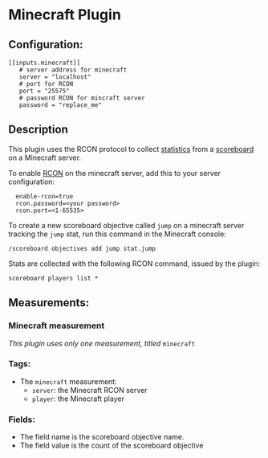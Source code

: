 #  Minecraft Plugin

## Configuration:
```
[[inputs.minecraft]]
   # server address for minecraft
   server = "localhost"
   # port for RCON
   port = "25575"
   # password RCON for mincraft server
   password = "replace_me"
```

## Description

This plugin uses the RCON protocol to collect [statistics](http://minecraft.gamepedia.com/Statistics) from a [scoreboard](http://minecraft.gamepedia.com/Scoreboard) on a
Minecraft server.

To enable [RCON](http://wiki.vg/RCON) on the minecraft server, add this to your server configuration:

```
  enable-rcon=true
  rcon.password=<your password>
  rcon.port=<1-65535>
```

To create a new scoreboard objective called `jump` on a minecraft server tracking the `jump` stat, run this command
in the Minecraft console:

`/scoreboard objectives add jump stat.jump`

Stats are collected with the following RCON command, issued by the plugin:

`scoreboard players list *`

## Measurements:
### Minecraft measurement

*This plugin uses only one measurement, titled* `minecraft`


### Tags:

- The `minecraft` measurement:
    - `server`: the Minecraft RCON server
    - `player`: the Minecraft player



### Fields:
- The field name is the scoreboard objective name.
- The field value is the count of the scoreboard objective
